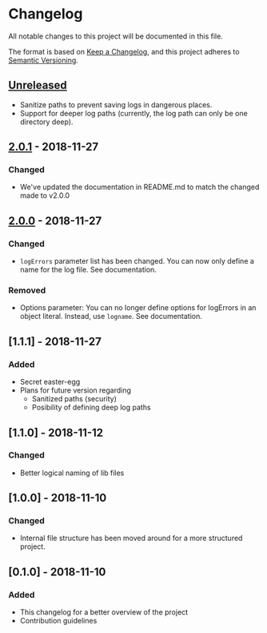 # Changelog
All notable changes to this project will be documented in this file.

The format is based on [Keep a Changelog](https://keepachangelog.com/en/1.0.0/),
and this project adheres to [Semantic Versioning](https://semver.org/spec/v2.0.0.html).

## [Unreleased](unreleased)
* Sanitize paths to prevent saving logs in dangerous places.
* Support for deeper log paths (currently, the log path can only be one directory deep).

## [2.0.1](2.0.1) - 2018-11-27
### Changed
* We've updated the documentation in README.md to match the changed made to v2.0.0

## [2.0.0](2.0.0) - 2018-11-27
### Changed
* `logErrors` parameter list has been changed. You can now only define a name for the log file. See documentation.

### Removed
* Options parameter: You can no longer define options for logErrors in an object literal. Instead, use `logname`. See documentation.

## [1.1.1] - 2018-11-27
### Added
* Secret easter-egg
* Plans for future version regarding
	* Sanitized paths (security)
	* Posibility of defining deep log paths

## [1.1.0] - 2018-11-12
### Changed
* Better logical naming of lib files

## [1.0.0] - 2018-11-10
### Changed
* Internal file structure has been moved around for a more structured project.

## [0.1.0] - 2018-11-10
### Added
* This changelog for a better overview of the project
* Contribution guidelines

[unreleased]: https://github.com/BrianEmilius/express-log-errors/compare/v2.0.1...HEAD
[2.0.1]: https://github.com/BrianEmilius/express-log-errors/compare/v2.0.0...v2.0.1
[2.0.0]: https://github.com/BrianEmilius/express-log-errors/compare/v1.1.1...v2.0.0
